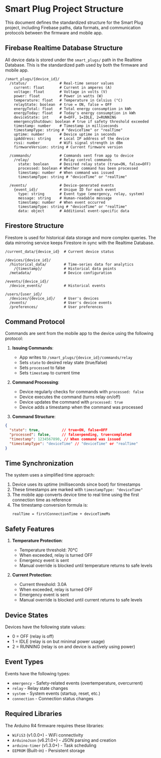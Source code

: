 # Smart Plug Project Structure

This document defines the standardized structure for the Smart Plug project, including Firebase paths, data formats, and communication protocols between the firmware and mobile app.

## Firebase Realtime Database Structure

All device data is stored under the `smart_plugs/` path in the Realtime Database. This is the standardized path used by both the firmware and mobile app.

```
/smart_plugs/{device_id}/
  /status/               # Real-time sensor values
    current: float       # Current in amperes (A)
    voltage: float       # Voltage in volts (V)
    power: float         # Power in watts (W)
    temperature: float   # Temperature in Celsius (°C)
    relayState: boolean  # true = ON, false = OFF
    energyTotal: float   # Total energy consumption in kWh
    energyToday: float   # Today's energy consumption in kWh
    deviceState: int     # 0=OFF, 1=IDLE, 2=RUNNING
    emergencyShutdown: boolean # true if safety threshold exceeded
    timestamp: number    # Timestamp in milliseconds
    timestampType: string # "deviceTime" or "realTime"
    uptime: number       # Device uptime in seconds
    ipAddress: string    # Local IP address of the device
    rssi: number         # WiFi signal strength in dBm
    firmwareVersion: string # Current firmware version

  /commands/             # Commands sent from app to device
    /relay/              # Relay control commands
      state: boolean     # Desired relay state (true=ON, false=OFF)
      processed: boolean # Whether command has been processed
      timestamp: number  # When command was issued
      timestampType: string # "deviceTime" or "realTime"

  /events/               # Device-generated events
    {event_id}/          # Unique ID for each event
      type: string       # Event type (emergency, relay, system)
      message: string    # Human-readable message
      timestamp: number  # When event occurred
      timestampType: string # "deviceTime" or "realTime"
      data: object       # Additional event-specific data
```

## Firestore Structure

Firestore is used for historical data storage and more complex queries. The data mirroring service keeps Firestore in sync with the Realtime Database.

```
/current_data/{device_id}  # Current device status

/devices/{device_id}/
  /historical_data/        # Time-series data for analytics
    /{timestamp}/          # Historical data points
  /metadata/               # Device configuration

/events/{device_id}/
  /device_events/          # Historical events

/users/{user_id}/
  /devices/{device_id}/    # User's devices
  /events/                 # User's device events
  /preferences/            # User preferences
```

## Command Protocol

Commands are sent from the mobile app to the device using the following protocol:

1. **Issuing Commands**:
   - App writes to `/smart_plugs/{device_id}/commands/relay`
   - Sets `state` to desired relay state (true/false)
   - Sets `processed` to false
   - Sets `timestamp` to current time

2. **Command Processing**:
   - Device regularly checks for commands with `processed: false`
   - Device executes the command (turns relay on/off)
   - Device updates the command with `processed: true`
   - Device adds a timestamp when the command was processed

3. **Command Structure**:
```json
{
  "state": true,          // true=ON, false=OFF
  "processed": false,     // false=pending, true=completed
  "timestamp": 1234567890, // When command was issued
  "timestampType": "deviceTime" // "deviceTime" or "realTime"
}
```

## Time Synchronization

The system uses a simplified time approach:

1. Device uses its uptime (milliseconds since boot) for timestamps
2. These timestamps are marked with `timestampType: "deviceTime"`
3. The mobile app converts device time to real time using the first connection time as reference
4. The timestamp conversion formula is:
   ```
   realTime = firstConnectionTime + deviceTimeMs
   ```

## Safety Features

1. **Temperature Protection**:
   - Temperature threshold: 70°C
   - When exceeded, relay is turned OFF
   - Emergency event is sent
   - Manual override is blocked until temperature returns to safe levels

2. **Current Protection**:
   - Current threshold: 3.0A
   - When exceeded, relay is turned OFF
   - Emergency event is sent
   - Manual override is blocked until current returns to safe levels

## Device States

Devices have the following state values:
- 0 = OFF (relay is off)
- 1 = IDLE (relay is on but minimal power usage)
- 2 = RUNNING (relay is on and device is actively using power)

## Event Types

Events have the following types:
- `emergency` - Safety-related events (overtemperature, overcurrent)
- `relay` - Relay state changes
- `system` - System events (startup, reset, etc.)
- `connection` - Connection status changes

## Required Libraries

The Arduino R4 firmware requires these libraries:
- `WiFiS3` (v1.0.0+) - WiFi connectivity
- `ArduinoJson` (v6.21.0+) - JSON parsing and creation
- `arduino-timer` (v1.3.0+) - Task scheduling
- `EEPROM` (Built-in) - Persistent storage 